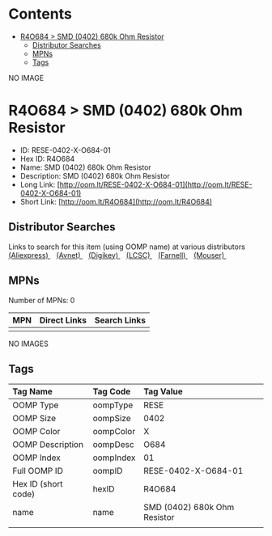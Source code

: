 



Contents
========

* [R4O684 > SMD (0402) 680k Ohm Resistor](#r4o684--smd-0402-680k-ohm-resistor)
	* [Distributor Searches](#distributor-searches)
	* [MPNs](#mpns)
	* [Tags](#tags)
  
NO IMAGE  
# R4O684 > SMD (0402) 680k Ohm Resistor

- ID: RESE-0402-X-O684-01
- Hex ID: R4O684
- Name: SMD (0402) 680k Ohm Resistor
- Description: SMD (0402) 680k Ohm Resistor
- Long Link: [http://oom.lt/RESE-0402-X-O684-01](http://oom.lt/RESE-0402-X-O684-01)
- Short Link: [http://oom.lt/R4O684](http://oom.lt/R4O684)

## Distributor Searches
  
Links to search for this item (using OOMP name) at various distributors  
[(Aliexpress) ](https://www.aliexpress.com/wholesale?SearchText=1117SMD+0402+680k+Ohm+Resistor)&nbsp;&nbsp;&nbsp;[(Avnet) ](https://www.avnet.com/shop/us/search/SMD+0402+680k+Ohm+Resistor)&nbsp;&nbsp;&nbsp;[(Digikey) ](https://www.digikey.co.uk/en/products/result?s=SMD+0402+680k+Ohm+Resistor)&nbsp;&nbsp;&nbsp;[(LCSC) ](https://www.lcsc.com/search?q=SMD+0402+680k+Ohm+Resistor)&nbsp;&nbsp;&nbsp;[(Farnell) ](https://uk.farnell.com/search?st=SMD+0402+680k+Ohm+Resistor)&nbsp;&nbsp;&nbsp;[(Mouser) ](https://www.mouser.com/c/?q=SMD+0402+680k+Ohm+Resistor)&nbsp;&nbsp;&nbsp;
## MPNs
  
Number of MPNs: 0  

|MPN|Direct Links|Search Links|
| :--- | :--- | :--- |
||||
  
NO IMAGES  
## Tags
  

|Tag Name|Tag Code|Tag Value|
| :--- | :--- | :--- |
|OOMP Type|oompType|RESE|
|OOMP Size|oompSize|0402|
|OOMP Color|oompColor|X|
|OOMP Description|oompDesc|O684|
|OOMP Index|oompIndex|01|
|Full OOMP ID|oompID|RESE-0402-X-O684-01|
|Hex ID (short code)|hexID|R4O684|
|name|name|SMD (0402) 680k Ohm Resistor|
||||

